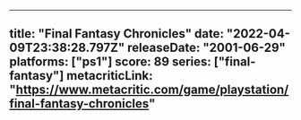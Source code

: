 
---
title: "Final Fantasy Chronicles"
date: "2022-04-09T23:38:28.797Z"
releaseDate: "2001-06-29"
platforms: ["ps1"]
score: 89
series: ["final-fantasy"]
metacriticLink: "https://www.metacritic.com/game/playstation/final-fantasy-chronicles"
---
